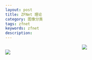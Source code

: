 ```yaml
---
layout: post
title: ZFNet 理论
category: 图像分类
tags: zfnet
keywords: zfnet
description:
---
```


<div style="text-align:center">

<img src="https://raw.githubusercontent.com/chiemon/chiemon.github.io/master/img/ZFNet/1.png">

</div>

<img src="https://raw.githubusercontent.com/chiemon/chiemon.github.io/master/img/ZFNet/2.png">
